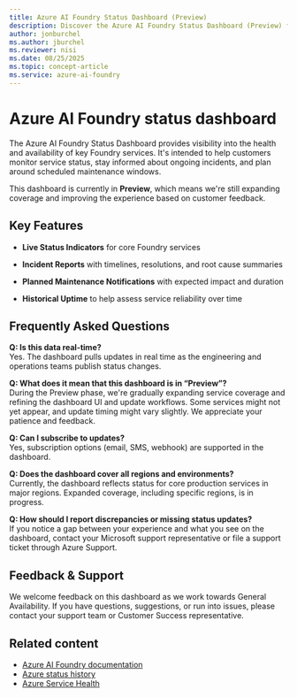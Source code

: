 ```yaml
---
title: Azure AI Foundry Status Dashboard (Preview)
description: Discover the Azure AI Foundry Status Dashboard (Preview) for real-time updates on service health, incident reports, and planned maintenance notifications.
author: jonburchel
ms.author: jburchel
ms.reviewer: nisi
ms.date: 08/25/2025
ms.topic: concept-article
ms.service: azure-ai-foundry
---
```


# Azure AI Foundry status dashboard

The Azure AI Foundry Status Dashboard provides visibility into the
health and availability of key Foundry services. It's intended to help
customers monitor service status, stay informed about ongoing incidents,
and plan around scheduled maintenance windows.

This dashboard is currently in **Preview**, which means we're still
expanding coverage and improving the experience based on customer
feedback.

## Key Features

- **Live Status Indicators** for core Foundry services

- **Incident Reports** with timelines, resolutions, and root cause
  summaries

- **Planned Maintenance Notifications** with expected impact and
  duration

- **Historical Uptime** to help assess service reliability over time

## Frequently Asked Questions

**Q: Is this data real-time?**  
Yes. The dashboard pulls updates in real time as the engineering and operations teams publish status changes.

**Q: What does it mean that this dashboard is in “Preview”?**  
During the Preview phase, we're gradually expanding service coverage
and refining the dashboard UI and update workflows. Some services might
not yet appear, and update timing might vary slightly. We appreciate your
patience and feedback.

**Q: Can I subscribe to updates?**  
Yes, subscription options (email, SMS, webhook) are supported in the
dashboard.

**Q: Does the dashboard cover all regions and environments?**  
Currently, the dashboard reflects status for core production services in
major regions. Expanded coverage, including specific regions, is in
progress.

**Q: How should I report discrepancies or missing status updates?**  
If you notice a gap between your experience and what you see on the
dashboard, contact your Microsoft support representative or file
a support ticket through Azure Support.

## Feedback & Support

We welcome feedback on this dashboard as we work towards General
Availability. If you have questions, suggestions, or run into issues,
please contact your support team or Customer Success representative.

## Related content

- [Azure AI Foundry documentation](/azure/ai-foundry/)
- [Azure status history](https://status.azure.com/status)
- [Azure Service Health](https://azure.microsoft.com/status/)